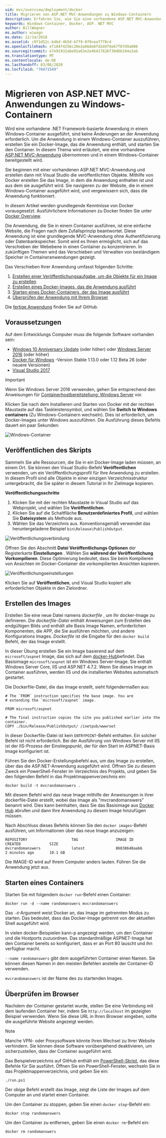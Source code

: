 ```yaml
---
uid: mvc/overview/deployment/docker
title: Migrieren von ASP.NET MVC-Anwendungen zu Windows-Containern
description: Erfahren Sie, wie Sie eine vorhandene ASP.NET MVC-Anwendung in einem Windows Docker-Container ausführen können.
keywords: Windows-Container, Docker, ASP. NET MVC
author: BillWagner
ms.author: wiwagn
ms.date: 12/14/2018
ms.assetid: c9f1d52c-b4bd-4b5d-b7f9-8f9ceaf778c4
ms.openlocfilehash: ef184f4256c20e2a66de8fd2d4f8e67f07d9a086
ms.sourcegitcommit: e7e91932a6e91a63e2e46417626f39d6b244a3ab
ms.translationtype: MT
ms.contentlocale: de-DE
ms.lasthandoff: 03/06/2020
ms.locfileid: "78471549"
---
```

# <a name="migrating-aspnet-mvc-applications-to-windows-containers"></a>Migrieren von ASP.NET MVC-Anwendungen zu Windows-Containern

Wird eine vorhandene .NET Framework-basierte Anwendung in einem Windows-Container ausgeführt, sind keine Änderungen an der Anwendung erforderlich. Um die Anwendung in einem Windows-Container auszuführen, erstellen Sie ein Docker-Image, das die Anwendung enthält, und starten Sie den Container. In diesem Thema wird erläutert, wie eine vorhandene [ASP.NET MVC-Anwendung](http://www.asp.net/mvc) übernommen und in einem Windows-Container bereitgestellt wird.

Sie beginnen mit einer vorhandenen ASP.NET MVC-Anwendung und erstellen dann mit Visual Studio die veröffentlichten Objekte. Mithilfe von Docker erstellen Sie das Image, in dem die Anwendung enthalten ist und aus dem sie ausgeführt wird. Sie navigieren zu der Website, die in einem Windows-Container ausgeführt wird, und vergewissern sich, dass die Anwendung funktioniert.

In diesem Artikel werden grundlegende Kenntnisse von Docker vorausgesetzt. Ausführlichere Informationen zu Docker finden Sie unter [Docker Overview](https://docs.docker.com/engine/understanding-docker/).

Die Anwendung, die Sie in einem Container ausführen, ist eine einfache Website, die Fragen nach dem Zufallsprinzip beantwortet. Diese Anwendung ist eine grundlegende MVC-Anwendung ohne Authentifizierung oder Datenbankspeicher. Somit wird es Ihnen ermöglicht, sich auf das Verschieben der Webebene in einen Container zu konzentrieren. In zukünftigen Themen wird das Verschieben und Verwalten von beständigem Speicher in Containeranwendungen gezeigt.

Das Verschieben Ihrer Anwendung umfasst folgenden Schritte:

1. [Erstellen einer Veröffentlichungsaufgabe, um die Objekte für ein Image zu erstellen](#publish-script)
1. [Erstellen eines Docker-Images, das die Anwendung ausführt](#build-the-image)
1. [Starten eines Docker-Containers, der das Image ausführt](#start-a-container)
1. [Überprüfen der Anwendung mit Ihrem Browser](#verify-in-the-browser)

Die [fertige Anwendung](https://github.com/dotnet/samples/tree/master/framework/docker/MVCRandomAnswerGenerator) finden Sie auf GitHub.

## <a name="prerequisites"></a>Voraussetzungen

Auf dem Entwicklungs Computer muss die folgende Software vorhanden sein:

- [Windows 10 Anniversary Update](https://www.microsoft.com/software-download/windows10/) (oder höher) oder [Windows Server 2016](https://www.microsoft.com/cloud-platform/windows-server) (oder höher)
- [Docker für Windows](https://docs.docker.com/docker-for-windows/) -Version Stable 1.13.0 oder 1.12 Beta 26 (oder neuere Versionen)
- [Visual Studio 2017](https://visualstudio.microsoft.com/downloads/?utm_medium=microsoft&utm_source=docs.microsoft.com&utm_campaign=button+cta&utm_content=download+vs2017)

> [!IMPORTANT]
> Wenn Sie Windows Server 2016 verwenden, gehen Sie entsprechend den Anweisungen für [Containerhostbereitstellung: Windows Server](https://msdn.microsoft.com/virtualization/windowscontainers/deployment/deployment) vor.

Klicken Sie nach dem Installieren und Starten von Docker mit der rechten Maustaste auf das Taskleistensymbol, und wählen Sie **Switch to Windows containers** (Zu Windows-Containern wechseln). Dies ist erforderlich, um Docker-Images unter Windows auszuführen. Die Ausführung dieses Befehls dauert ein paar Sekunden:

![Windows-Container][windows-container]

## <a name="publish-script"></a>Veröffentlichen des Skripts

Sammeln Sie alle Ressourcen, die Sie in ein Docker-Image laden müssen, an einem Ort. Sie können den Visual Studio-Befehl **Veröffentlichen** verwenden, um ein Veröffentlichungsprofil für Ihre Anwendung zu erstellen. In diesem Profil sind alle Objekte in einer einzigen Verzeichnisstruktur untergebracht, die Sie später in diesem Tutorial in Ihr Zielimage kopieren.

**Veröffentlichungsschritte**

1. Klicken Sie mit der rechten Maustaste in Visual Studio auf das Webprojekt, und wählen Sie **Veröffentlichen**.
1. Klicken Sie auf die Schaltfläche **Benutzerdefiniertes Profil**, und wählen Sie **Dateisystem** als Methode aus.
1. Wählen Sie das Verzeichnis aus. Konventionsgemäß verwendet das heruntergeladene Beispiel `bin\Release\PublishOutput`.

![Veröffentlichungsverbindung][publish-connection]

Öffnen Sie den Abschnitt **Datei Veröffentlichungs Optionen** der Registerkarte **Einstellungen** . Wählen Sie **während der Veröffentlichung Vorkompilieren**. Diese Optimierung bedeutet, dass Sie beim Kompilieren von Ansichten im Docker-Container die vorkompilierten Ansichten kopieren.

![Veröffentlichungseinstellungen][publish-settings]

Klicken Sie auf **Veröffentlichen**, und Visual Studio kopiert alle erforderlichen Objekte in den Zielordner.

## <a name="build-the-image"></a>Erstellen des Images

Erstellen Sie eine neue Datei namens *dockerfile* , um Ihr docker-Image zu definieren. Die *dockerfile-Datei* enthält Anweisungen zum Erstellen des endgültigen Bilds und enthält alle Basis Image Namen, erforderlichen Komponenten, die APP, die Sie ausführen möchten, und andere Konfigurations Images. *Dockerfile* ist die Eingabe für den `docker build` Befehl, der das Image erstellt.

In dieser Übung erstellen Sie ein Image basierend auf dem `microsoft/aspnet` Image, das sich auf dem [docker-Hub](https://hub.docker.com/r/microsoft/aspnet/)befindet.
Das Basisimage `microsoft/aspnet` ist ein Windows Server-Image. Sie enthält Windows Server Core, IIS und ASP.NET 4.7.2. Wenn Sie dieses Image im Container ausführen, werden IIS und die installierten Websites automatisch gestartet.

Die Dockerfile-Datei, die das Image erstellt, sieht folgendermaßen aus:

```console
# The `FROM` instruction specifies the base image. You are
# extending the `microsoft/aspnet` image.

FROM microsoft/aspnet

# The final instruction copies the site you published earlier into the container.
COPY ./bin/Release/PublishOutput/ /inetpub/wwwroot
```

In dieser Dockerfile-Datei ist kein `ENTRYPOINT`-Befehl enthalten. Ein solcher Befehl ist nicht erforderlich. Bei der Ausführung von Windows Server mit IIS ist der IIS-Prozess der Einstiegspunkt, der für den Start im ASPNET-Basis Image konfiguriert ist.

Führen Sie den Docker-Erstellungsbefehl aus, um das Image zu erstellen, über das die ASP.NET-Anwendung ausgeführt wird. Öffnen Sie zu diesem Zweck ein PowerShell-Fenster im Verzeichnis des Projekts, und geben Sie den folgenden Befehl in das Projektmappenverzeichnis ein:

```console
docker build -t mvcrandomanswers .
```

Mit diesem Befehl wird das neue Image mithilfe der Anweisungen in ihrer dockerfile-Datei erstellt, wobei das Image als "mvcrandomanswers" benannt wird. Dies kann beinhalten, dass Sie das Basisimage aus [Docker Hub](http://hub.docker.com) abrufen und dann Ihre Anwendung zu diesem Image hinzufügen müssen.

Nach Abschluss dieses Befehls können Sie den `docker images`-Befehl ausführen, um Informationen über das neue Image anzuzeigen:

```console
REPOSITORY                    TAG                 IMAGE ID            CREATED             SIZE
mvcrandomanswers              latest              86838648aab6        2 minutes ago       10.1 GB
```

Die IMAGE-ID wird auf Ihrem Computer anders lauten. Führen Sie die Anwendung jetzt aus.

## <a name="start-a-container"></a>Starten eines Containers

Starten Sie mit folgendem `docker run`-Befehl einen Container:

```console
docker run -d --name randomanswers mvcrandomanswers
```

Das `-d`-Argument weist Docker an, das Image im getrennten Modus zu starten. Das bedeutet, dass das Docker-Image getrennt von der aktuellen Shell ausgeführt wird.

In vielen docker-Beispielen kann-p angezeigt werden, um den Container und die Hostports zuzuordnen. Das standardmäßige ASPNET-Image hat den Container bereits so konfiguriert, dass er an Port 80 lauscht und ihn verfügbar macht.

`--name randomanswers` gibt dem ausgeführten Container einen Namen. Sie können diesen Namen in den meisten Befehlen anstelle der Container-ID verwenden.

`mvcrandomanswers` ist der Name des zu startenden Images.

## <a name="verify-in-the-browser"></a>Überprüfen im Browser

Nachdem der Container gestartet wurde, stellen Sie eine Verbindung mit dem laufenden Container her, indem Sie `http://localhost` im gezeigten Beispiel verwenden. Wenn Sie diese URL in Ihren Browser eingeben, sollte die ausgeführte Website angezeigt werden.

> [!NOTE]
> Manche VPN- oder Proxysoftware könnte Ihren Wechsel zu Ihrer Website verhindern.
> Sie können diese Software vorübergehend deaktivieren, um sicherzustellen, dass der Container ausgeführt wird.

Das Beispielverzeichnis auf GitHub enthält ein [PowerShell-Skript](https://github.com/dotnet/samples/blob/master/framework/docker/MVCRandomAnswerGenerator/run.ps1), das diese Befehle für Sie ausführt. Öffnen Sie ein PowerShell-Fenster, wechseln Sie in das Projektmappenverzeichnis, und geben Sie ein:

```console
./run.ps1
```

Der obige Befehl erstellt das Image, zeigt die Liste der Images auf dem Computer an und startet einen Container.

Um den Container zu stoppen, geben Sie einen `docker stop`-Befehl ein:

```console
docker stop randomanswers
```

Um den Container zu entfernen, geben Sie einen `docker rm`-Befehl ein:

```console
docker rm randomanswers
```

[windows-container]: media/aspnetmvc/SwitchContainer.png "Wechseln zu Windows-Container"
[publish-connection]: media/aspnetmvc/PublishConnection.png "Im Dateisystem veröffentlichen"
[publish-settings]: media/aspnetmvc/PublishSettings.png "Veröffentlichungseinstellungen"
